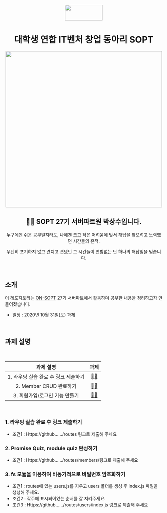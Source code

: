 <div align="center">

  <img height="50" width="120" src="https://user-images.githubusercontent.com/59385491/99065767-39ab4500-25eb-11eb-9490-9d2a4202dd96.png">

  # 대학생 연합 IT벤처 창업 동아리 SOPT

  <img height="500" width="500" src="https://user-images.githubusercontent.com/59385491/99067842-bb50a200-25ee-11eb-9252-4a4ae3644e8d.png">

  <h2> 👨‍💻 SOPT 27기 서버파트원 박상수입니다. </h2>

<p>누구에겐 쉬운 공부일지라도, 나에겐 크고 작은 어려움에 맞서 해답을 찾으려고 노력했던 시간들의 흔적.</p>
<p>무던히 포기하지 않고 견디고 견뎠던 그 시간들이 변함없는 단 하나의 해답임을 믿습니다.</p>

</div>

<br>

## 소개

이 레포지토리는 [ON-SOPT](http://sopt.org/wp/?page_id=2519) 27기 서버파트에서 활동하며 공부한 내용을 정리하고자 만들어졌습니다. 

-   일정 : 2020년 10월 31일(토) 과제

<br>

## 과제 설명

<br>


<div align="center">

|               과제 설명             |                과제                 |           
| :-------------------------------: | :-------------------------------: |
| 1. 라우팅 실습 완료 후 링크 제출하기  | [☝🏻](https://github.com/ON-SOPT-SERVER-3/Parksangsu/tree/master/seminar-3/routes)    | 
| 2. Member CRUD 완료하기 | [✌🏻](https://github.com/ON-SOPT-SERVER-3/Parksangsu/tree/master/seminar-3/routes/members)    | 
| 3. 회원가입/로그인 기능 만들기 | [🤚🏻](https://github.com/ON-SOPT-SERVER-3/Parksangsu/blob/master/seminar-3/routes/users/index.js)  | 

</div>

<br>


### 1. 라우팅 실습 완료 후 링크 제출하기

   - 조건1 : Https://github……/routes 링크로 제출해 주세요

### 2. Promise Quiz, module quiz 완성하기
    
   - 조건1 : Https://github……/routes/members/링크로 제출해 주세요

### 3. fs 모듈을 이용하여 비동기적으로 비밀번호 암호화하기

   - 조건1 : routes에 있는 users.js를 지우고 users 폴더를 생성 후 index.js 파일을 생성해 주세요.
   - 조건2 : 각주에 표시되어있는 순서를 잘 지켜주세요.
   - 조건3 : Https://github……/routes/users/index.js 링크로 제출해 주세요